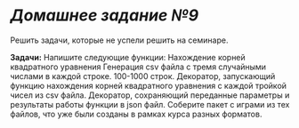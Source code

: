 # *Домашнее задание №9* #
Решить задачи, которые не успели решить на семинаре.

**Задачи:**
Напишите следующие функции:
Нахождение корней квадратного уравнения
Генерация csv файла с тремя случайными числами в каждой строке. 100-1000 строк.
Декоратор, запускающий функцию нахождения корней квадратного уравнения с каждой тройкой чисел из csv файла.
Декоратор, сохраняющий переданные параметры и результаты работы функции в json файл.
Соберите пакет с играми из тех файлов, что уже были созданы в рамках курса разных форматов.